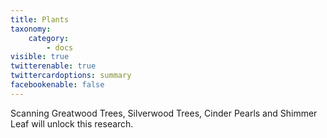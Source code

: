 ```yaml
---
title: Plants
taxonomy:
    category:
        - docs
visible: true
twitterenable: true
twittercardoptions: summary
facebookenable: false
---
```


Scanning Greatwood Trees, Silverwood Trees, Cinder Pearls and Shimmer Leaf will unlock this research.
